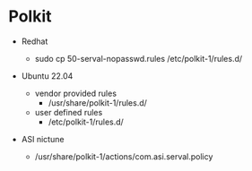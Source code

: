 # Polkit

* Redhat
  * sudo cp 50-serval-nopasswd.rules /etc/polkit-1/rules.d/
* Ubuntu 22.04
  * vendor provided rules
    * /usr/share/polkit-1/rules.d/
  * user defined rules
    * /etc/polkit-1/rules.d/

* ASI nictune
  * /usr/share/polkit-1/actions/com.asi.serval.policy
